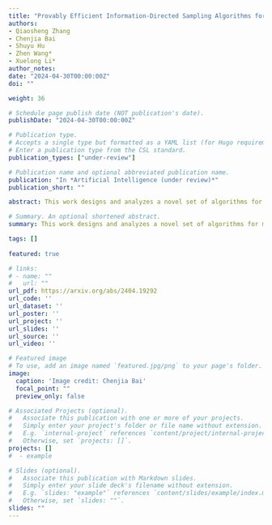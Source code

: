 ```yaml
---
title: "Provably Efficient Information-Directed Sampling Algorithms for Multi-Agent Reinforcement Learning."
authors:
- Qiaosheng Zhang
- Chenjia Bai
- Shuyu Hu
- Zhen Wang*
- Xuelong Li*
author_notes:
date: "2024-04-30T00:00:00Z"
doi: ""

weight: 36

# Schedule page publish date (NOT publication's date).
publishDate: "2024-04-30T00:00:00Z"

# Publication type.
# Accepts a single type but formatted as a YAML list (for Hugo requirements).
# Enter a publication type from the CSL standard.
publication_types: ["under-review"]

# Publication name and optional abbreviated publication name.
publication: "In *Artificial Intelligence (under review)*"
publication_short: ""

abstract: This work designs and analyzes a novel set of algorithms for multi-agent reinforcement learning (MARL) based on the principle of information-directed sampling (IDS). These algorithms draw inspiration from foundational concepts in information theory, and are proven to be sample efficient in MARL settings such as two-player zero-sum Markov games (MGs) and multi-player general-sum MGs. For episodic two-player zero-sum MGs, we present three sample-efficient algorithms for learning Nash equilibrium. The basic algorithm, referred to as MAIDS, employs an asymmetric learning structure where the max-player first solves a minimax optimization problem based on the joint information ratio of the joint policy, and the min-player then minimizes the marginal information ratio with the max-player’s policy fixed. Theoretical analyses show that it achieves a Bayesian regret. To reduce the computational load of MAIDS, we develop an improved algorithm called Reg-MAIDS, which has the same Bayesian regret bound while enjoying less computational complexity. Moreover, by leveraging the flexibility of IDS principle in choosing the learning target, we propose two methods for constructing compressed environments based on rate-distortion theory, upon which we develop an algorithm Compressed-MAIDS wherein the learning target is a compressed environment. Finally, we extend Reg-MAIDS to multi-player general-sum MGs and prove that it can learn either the Nash equilibrium or coarse correlated equilibrium in a sample efficient manner.

# Summary. An optional shortened abstract.
summary: This work designs and analyzes a novel set of algorithms for multi-agent reinforcement learning (MARL) based on the principle of information-directed sampling (IDS).

tags: []
  
featured: true

# links:
# - name: ""
#   url: ""
url_pdf: https://arxiv.org/abs/2404.19292
url_code: ''
url_dataset: ''
url_poster: ''
url_project: ''
url_slides: ''
url_source: ''
url_video: ''

# Featured image
# To use, add an image named `featured.jpg/png` to your page's folder. 
image:
  caption: 'Image credit: Chenjia Bai'
  focal_point: ""
  preview_only: false

# Associated Projects (optional).
#   Associate this publication with one or more of your projects.
#   Simply enter your project's folder or file name without extension.
#   E.g. `internal-project` references `content/project/internal-project/index.md`.
#   Otherwise, set `projects: []`.
projects: []
#  - example

# Slides (optional).
#   Associate this publication with Markdown slides.
#   Simply enter your slide deck's filename without extension.
#   E.g. `slides: "example"` references `content/slides/example/index.md`.
#   Otherwise, set `slides: ""`.
slides: ""
---
```

